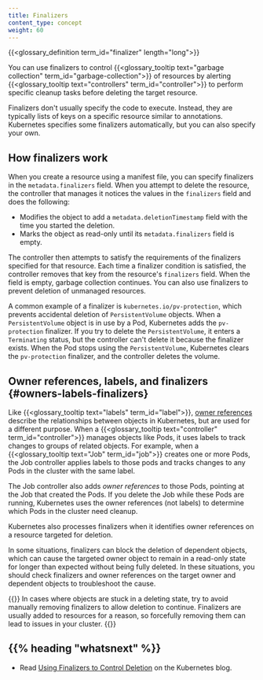 ```yaml
---
title: Finalizers
content_type: concept
weight: 60
---
```


<!-- overview -->

{{<glossary_definition term_id="finalizer" length="long">}}

You can use finalizers to control {{<glossary_tooltip text="garbage collection" term_id="garbage-collection">}}
of resources by alerting {{<glossary_tooltip text="controllers" term_id="controller">}} to perform specific cleanup tasks before
deleting the target resource. 

Finalizers don't usually specify the code to execute. Instead, they are
typically lists of keys on a specific resource similar to annotations.
Kubernetes specifies some finalizers automatically, but you can also specify
your own.

## How finalizers work

When you create a resource using a manifest file, you can specify finalizers in
the `metadata.finalizers` field. When you attempt to delete the resource, the
controller that manages it notices the values in the `finalizers` field and does
the following: 

  * Modifies the object to add a `metadata.deletionTimestamp` field with the
    time you started the deletion.
  * Marks the object as read-only until its `metadata.finalizers` field is empty.

The controller then attempts to satisfy the requirements of the finalizers
specified for that resource. Each time a finalizer condition is satisfied, the
controller removes that key from the resource's `finalizers` field. When the
field is empty, garbage collection continues. You can also use finalizers to
prevent deletion of unmanaged resources.

A common example of a finalizer is `kubernetes.io/pv-protection`, which prevents
accidental deletion of `PersistentVolume` objects. When a `PersistentVolume`
object is in use by a Pod, Kubernetes adds the `pv-protection` finalizer. If you
try to delete the `PersistentVolume`, it enters a `Terminating` status, but the
controller can't delete it because the finalizer exists. When the Pod stops
using the `PersistentVolume`, Kubernetes clears the `pv-protection` finalizer,
and the controller deletes the volume.

## Owner references, labels, and finalizers {#owners-labels-finalizers}

Like {{<glossary_tooltip text="labels" term_id="label">}}, [owner references](/content/en/docs/concepts/overview/working-with-objects/owners-dependents.md)
describe the relationships between objects in Kubernetes, but are used for a
different purpose. When a
{{<glossary_tooltip text="controller" term_id="controller">}} manages objects
like Pods, it uses labels to track changes to groups of related objects. For
example, when a {{<glossary_tooltip text="Job" term_id="job">}} creates one or
more Pods, the Job controller applies labels to those pods and tracks changes to
any Pods in the cluster with the same label.

The Job controller also adds *owner references* to those Pods, pointing at the
Job that created the Pods. If you delete the Job while these Pods are running,
Kubernetes uses the owner references (not labels) to determine which Pods in the
cluster need cleanup.

Kubernetes also processes finalizers when it identifies owner references on a
resource targeted for deletion. 

In some situations, finalizers can block the deletion of dependent objects,
which can cause the targeted owner object to remain in a read-only state for
longer than expected without being fully deleted. In these situations, you
should check finalizers and owner references on the target owner and dependent
objects to troubleshoot the cause. 

{{<note>}}
In cases where objects are stuck in a deleting state, try to avoid manually
removing finalizers to allow deletion to continue. Finalizers are usually added
to resources for a reason, so forcefully removing them can lead to issues in
your cluster. 
{{</note>}}

## {{% heading "whatsnext" %}}

* Read [Using Finalizers to Control Deletion](/blog/2021/05/14/using-finalizers-to-control-deletion/)
  on the Kubernetes blog.

